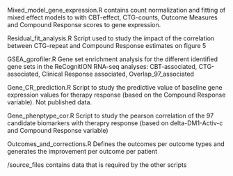 Mixed_model_gene_expression.R contains count normalization and fitting of mixed effect models to with CBT-effect, 
CTG-counts, Outcome Measures and Compound Response scores to gene expression.

Residual_fit_analysis.R Script used to study the impact of the correlation between CTG-repeat and Compound Response estimates
on figure 5

GSEA_gprofiler.R Gene set enrichment analysis for the different identified gene sets in the ReCognitION RNA-seq analyses:
CBT-associated, CTG-associated, Clinical Response associated, Overlap_97_associated

Gene_CR_prediction.R Script to study the predictive value of baseline gene expression values for therapy response (based on the Compound Response variable). Not published data.

Gene_phenptype_cor.R Script to study the pearson correlation of the 97 candidate biomarkers with therapry response (based on delta-DM1-Activ-c and Compound Response variable)

Outcomes_and_corrections.R Defines the outcomes per outcome types and generates the improvement per outcome per patient

/source_files contains data that is required by the other scripts
